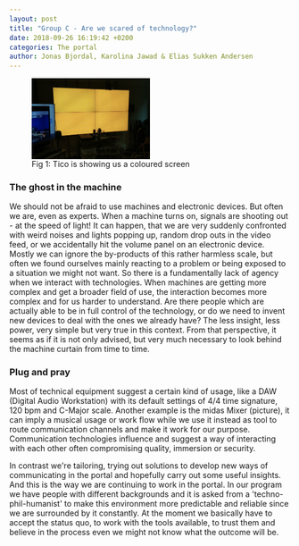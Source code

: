 ```yaml
---
layout: post
title: "Group C - Are we scared of technology?"
date: 2018-09-26 16:19:42 +0200
categories: The portal
author: Jonas Bjordal, Karolina Jawad & Elias Sukken Andersen
---
```


<figure>
<img src="/assets/img/Tico_going_mad.png" alt="Orange screen" width="50%" align="middle"/>
<figcaption>Fig 1: Tico is showing us a coloured screen </figcaption>
</figure>


### The ghost in the machine
We should not be afraid to use machines and electronic devices.
But often we are, even as experts. When a machine turns on, signals are shooting out - at the speed of light! 
It can happen, that we are very suddenly confronted with weird noises and lights popping up, random drop outs in the video feed, or we accidentally hit the volume panel on an electronic device. Mostly we can ignore the by-products of this rather harmless scale, but often we found ourselves mainly reacting to a problem or being exposed to a situation we might not want. So there is a fundamentally lack of agency when we interact with technologies. When machines are getting more complex and get a broader field of use, the interaction becomes more complex and for us harder to understand. Are there people which are actually able to be in full control of the technology, or do we need to invent new devices to deal with the ones we already have? The less insight, less power, very simple but very true in this context. 
From that perspective, it seems as if it is not only advised, but very much necessary to look behind the machine curtain from time to time.

### Plug and pray
Most of technical equipment suggest a certain kind of usage, like a DAW (Digital Audio Workstation) with its default settings of 4/4 time signature, 120 bpm and C-Major scale.
Another example is the midas Mixer (picture), it can imply a musical usage or work flow while we use it instead as tool to route communication channels and make it work for our purpose.
Communication technologies influence and suggest a way of interacting with each other often compromising quality, immersion or security.

In contrast we're tailoring, trying out solutions to develop new ways of communicating in the portal and hopefully carry out some useful insights. And this is the way we are continuing to work in the portal. 
In our program we have people with different backgrounds and it is asked from a 'techno-phil-humanist' to make this environment more predictable and reliable since we are surrounded by it constantly.
At the moment we basically have to accept the status quo, to work with the tools available, to trust them and believe in the process even we might not know what the outcome will be.
 

